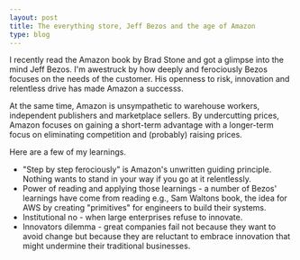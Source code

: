 ```yaml
---
layout: post
title: The everything store, Jeff Bezos and the age of Amazon
type: blog
---
```


I recently read the Amazon book by Brad Stone and got a glimpse into the mind Jeff Bezos. I'm awestruck by how deeply and ferociously Bezos focuses on the needs of the customer. His openness to risk, innovation and relentless drive has made Amazon a successs.

At the same time, Amazon is unsympathetic to warehouse workers, independent publishers and marketplace sellers. By undercutting prices, Amazon focuses on gaining a short-term advantage with a longer-term focus on eliminating competition and (probably) raising prices.

Here are a few of my learnings.

* "Step by step ferociously" is Amazon's unwritten guiding principle. Nothing wants to stand in your way if you go at it relentlessly.
* Power of reading and applying those learnings - a number of Bezos' learnings have come from reading e.g., Sam Waltons book, the idea for AWS by creating "primitives" for engineers to build their systems.
* Institutional no - when large enterprises refuse to innovate.
* Innovators dilemma - great companies fail not because they want to avoid change but because they are reluctant to embrace innovation that might undermine their traditional businesses.